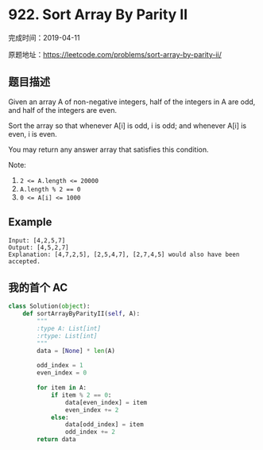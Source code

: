 # 922. Sort Array By Parity II

完成时间：2019-04-11

原题地址：https://leetcode.com/problems/sort-array-by-parity-ii/

## 题目描述

Given an array A of non-negative integers, half of the integers in A are odd, and half of the integers are even.

Sort the array so that whenever A[i] is odd, i is odd; and whenever A[i] is even, i is even.

You may return any answer array that satisfies this condition.

Note:
1. ```2 <= A.length <= 20000```
2. `A.length % 2 == 0`
3. `0 <= A[i] <= 1000`

## Example
```
Input: [4,2,5,7]
Output: [4,5,2,7]
Explanation: [4,7,2,5], [2,5,4,7], [2,7,4,5] would also have been accepted.
```

## 我的首个 AC
```python
class Solution(object):
    def sortArrayByParityII(self, A):
        """
        :type A: List[int]
        :rtype: List[int]
        """
        data = [None] * len(A)
        
        odd_index = 1
        even_index = 0
        
        for item in A:
            if item % 2 == 0:
                data[even_index] = item
                even_index += 2
            else:
                data[odd_index] = item
                odd_index += 2
        return data
```